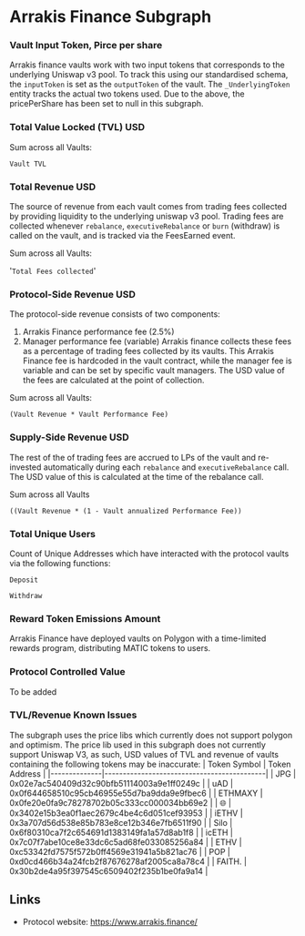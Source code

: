 # Arrakis Finance Subgraph

### Vault Input Token, Pirce per share
Arrakis finance vaults work with two input tokens that corresponds to the underlying Uniswap v3 pool. To track this using our standardised schema, the `inputToken` is set as the `outputToken` of the vault.  The `_UnderlyingToken` entity tracks the actual two tokens used.
Due to the above, the pricePerShare has been set to null in this subgraph.

### Total Value Locked (TVL) USD

Sum across all Vaults: 

`Vault TVL`

### Total Revenue USD
The source of revenue from each vault comes from trading fees collected by providing liquidity to the underlying uniswap v3 pool. Trading fees are collected whenever `rebalance`, `executiveRebalance` or `burn` (withdraw) is called on the vault, and is tracked via the FeesEarned event.

Sum across all Vaults:

'`Total Fees collected`'

### Protocol-Side Revenue USD
The protocol-side revenue consists of two components:
1. Arrakis Finance performance fee (2.5%)
2. Manager performance fee (variable)
Arrakis finance collects these fees as a percentage of trading fees collected by its vaults. This Arrakis Finance fee is hardcoded in the vault contract, while the manager fee is variable and can be set by specific vault managers. The USD value of the fees are calculated at the point of collection.

Sum across all Vaults:

`(Vault Revenue * Vault Performance Fee)`


### Supply-Side Revenue USD
The rest of the of trading fees are accrued to LPs of the vault and re-invested automatically during each `rebalance` and `executiveRebalance` call.  The USD value of this is calculated at the time of the rebalance call.

Sum across all Vaults

`((Vault Revenue * (1 - Vault annualized Performance Fee))`

### Total Unique Users

Count of Unique Addresses which have interacted with the protocol vaults via the following functions:

`Deposit`

`Withdraw`

###  Reward Token Emissions Amount

Arrakis Finance have deployed vaults on Polygon with a time-limited rewards program, distributing MATIC tokens to users.

###  Protocol Controlled Value

To be added

### TVL/Revenue Known Issues
The subgraph uses the price libs which currently does not support polygon and optimism.  The price lib used in this subgraph does not currently support Uniswap V3, as such, USD values of TVL and revenue of vaults containing the following tokens may be inaccurate:
| Token Symbol | Token Address                              |
|--------------|--------------------------------------------|
| JPG          | 0x02e7ac540409d32c90bfb51114003a9e1ff0249c |
| uAD          | 0x0f644658510c95cb46955e55d7ba9dda9e9fbec6 |
| ETHMAXY      | 0x0fe20e0fa9c78278702b05c333cc000034bb69e2 |
| 🌐           | 0x3402e15b3ea0f1aec2679c4be4c6d051cef93953 |
| iETHV        | 0x3a707d56d538e85b783e8ce12b346e7fb6511f90 |
| Silo         | 0x6f80310ca7f2c654691d1383149fa1a57d8ab1f8 |
| icETH        | 0x7c07f7abe10ce8e33dc6c5ad68fe033085256a84 |
| ETHV         | 0xc53342fd7575f572b0ff4569e31941a5b821ac76 |
| POP          | 0xd0cd466b34a24fcb2f87676278af2005ca8a78c4 |
| FAITH.       | 0x30b2de4a95f397545c6509402f235b1be0fa9a14 |

## Links

- Protocol website: https://www.arrakis.finance/